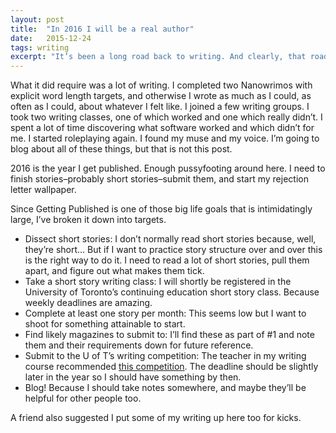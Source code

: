 ```yaml
---
layout: post
title:  "In 2016 I will be a real author"
date:   2015-12-24
tags: writing
excerpt: "It’s been a long road back to writing. And clearly, that road didn’t involve blogging."
---
```


What it did require was a lot of writing. I completed two Nanowrimos with explicit word length targets, and otherwise I wrote as much as I could, as often as I could, about whatever I felt like. I joined a few writing groups. I took two writing classes, one of which worked and one which really didn’t. I spent a lot of time discovering what software worked and which didn’t for me. I started roleplaying again. I found my muse and my voice. I’m going to blog about all of these things, but that is not this post.

2016 is the year I get published. Enough pussyfooting around here. I need to finish stories–probably short stories–submit them, and start my rejection letter wallpaper.

Since Getting Published is one of those big life goals that is intimidatingly large, I’ve broken it down into targets.

* Dissect short stories: I don’t normally read short stories because, well, they’re short… But if I want to practice story structure over and over this is the right way to do it. I need to read a lot of short stories, pull them apart, and figure out what makes them tick.
* Take a short story writing class: I will shortly be registered in the University of Toronto’s continuing education short story class. Because weekly deadlines are amazing.
* Complete at least one story per month: This seems low but I want to shoot for something attainable to start.
* Find likely magazines to submit to: I’ll find these as part of #1 and note them and their requirements down for future reference.
* Submit to the U of T’s writing competition: The teacher in my writing course recommended [this competition](http://learn.utoronto.ca/courses-programs/creative-writing/bursaries-awards/random-house-creative-writing-award). The deadline should be slightly later in the year so I should have something by then.
* Blog! Because I should take notes somewhere, and maybe they’ll be helpful for other people too.

A friend also suggested I put some of my writing up here too for kicks.
